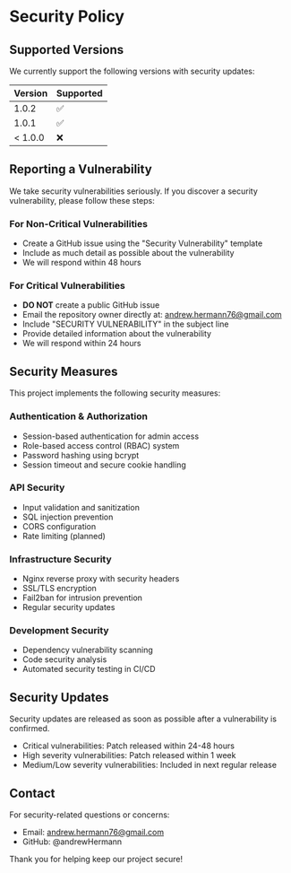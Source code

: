 # Security Policy

## Supported Versions

We currently support the following versions with security updates:

| Version | Supported          |
| ------- | ------------------ |
| 1.0.2   | :white_check_mark: |
| 1.0.1   | :white_check_mark: |
| < 1.0.0 | :x:                |

## Reporting a Vulnerability

We take security vulnerabilities seriously. If you discover a security vulnerability, please follow these steps:

### For Non-Critical Vulnerabilities
- Create a GitHub issue using the "Security Vulnerability" template
- Include as much detail as possible about the vulnerability
- We will respond within 48 hours

### For Critical Vulnerabilities
- **DO NOT** create a public GitHub issue
- Email the repository owner directly at: andrew.hermann76@gmail.com
- Include "SECURITY VULNERABILITY" in the subject line
- Provide detailed information about the vulnerability
- We will respond within 24 hours

## Security Measures

This project implements the following security measures:

### Authentication & Authorization
- Session-based authentication for admin access
- Role-based access control (RBAC) system
- Password hashing using bcrypt
- Session timeout and secure cookie handling

### API Security
- Input validation and sanitization
- SQL injection prevention
- CORS configuration
- Rate limiting (planned)

### Infrastructure Security
- Nginx reverse proxy with security headers
- SSL/TLS encryption
- Fail2ban for intrusion prevention
- Regular security updates

### Development Security
- Dependency vulnerability scanning
- Code security analysis
- Automated security testing in CI/CD

## Security Updates

Security updates are released as soon as possible after a vulnerability is confirmed. 

- Critical vulnerabilities: Patch released within 24-48 hours
- High severity vulnerabilities: Patch released within 1 week
- Medium/Low severity vulnerabilities: Included in next regular release

## Contact

For security-related questions or concerns:
- Email: andrew.hermann76@gmail.com
- GitHub: @andrewHermann

Thank you for helping keep our project secure!
